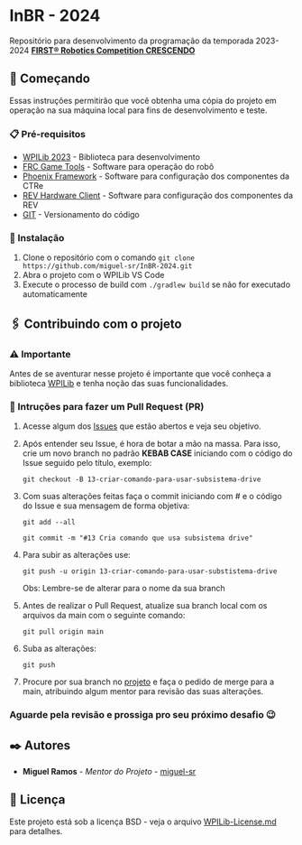 # InBR - 2024

Repositório para desenvolvimento da programação da temporada 2023-2024 **[FIRST® Robotics Competition CRESCENDO](https://www.firstinspires.org/robotics/frc/game-and-season)**

## 🚀 Começando

Essas instruções permitirão que você obtenha uma cópia do projeto em operação na sua máquina local para fins de desenvolvimento e teste.

### 📋 Pré-requisitos

- [WPILib 2023](https://docs.wpilib.org/en/stable/docs/zero-to-robot/step-2/wpilib-setup.html) - Biblioteca para desenvolvimento
- [FRC Game Tools](https://docs.wpilib.org/en/stable/docs/zero-to-robot/step-2/frc-game-tools.html) - Software para operação do robô
- [Phoenix Framework](https://store.ctr-electronics.com/software/) - Software para configuração dos componentes da CTRe
- [REV Hardware Client](https://docs.revrobotics.com/rev-hardware-client/) - Software para configuração dos componentes da REV
- [GIT](https://git-scm.com/downloads) - Versionamento do código

### 🔧 Instalação

1. Clone o repositório com o comando `git clone https://github.com/miguel-sr/InBR-2024.git`
2. Abra o projeto com o WPILib VS Code
3. Execute o processo de build com `./gradlew build` se não for executado automaticamente

## 🖇️ Contribuindo com o projeto

### ⚠ Importante

Antes de se aventurar nesse projeto é importante que você conheça a biblioteca [WPILib](https://docs.wpilib.org/en/stable/) e tenha noção das suas funcionalidades.

### 📃 Intruções para fazer um Pull Request (PR)

1. Acesse algum dos [Issues](https://github.com/miguel-sr/InBR-2024/issues) que estão abertos e veja seu objetivo.
2. Após entender seu Issue, é hora de botar a mão na massa. Para isso, crie um novo branch no padrão **KEBAB CASE** iniciando com o código do Issue seguido pelo título, exemplo:

   ```
   git checkout -B 13-criar-comando-para-usar-subsistema-drive
   ```

3. Com suas alterações feitas faça o commit iniciando com # e o código do Issue e sua mensagem de forma objetiva:

   ```
   git add --all
   ```
   
   ```
   git commit -m "#13 Cria comando que usa subsistema drive"
   ```

4. Para subir as alterações use:

   ```
   git push -u origin 13-criar-comando-para-usar-substistema-drive
   ```    
   Obs: Lembre-se de alterar para o nome da sua branch

5. Antes de realizar o Pull Request, atualize sua branch local com os arquivos da main com o seguinte comando:
   
   ```
   git pull origin main
   ```

6. Suba as alterações:

   ```
   git push
   ```

7. Procure por sua branch no [projeto](https://github.com/miguel-sr/InBR-2024/branches) e faça o pedido de merge para a main,
atribuindo algum mentor para revisão das suas alterações.

### Aguarde pela revisão e prossiga pro seu próximo desafio 😉

## ✒️ Autores

- **Miguel Ramos** - _Mentor do Projeto_ - [miguel-sr](https://github.com/miguel-sr)

## 📄 Licença

Este projeto está sob a licença BSD - veja o arquivo [WPILib-License.md](https://github.com/miguel-sr/InBR-2024/blob/main/WPILib-License.md) para detalhes.
